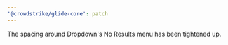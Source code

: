 ```yaml
---
'@crowdstrike/glide-core': patch
---
```


The spacing around Dropdown's No Results menu has been tightened up.

